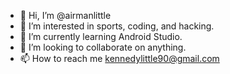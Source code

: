 - 👋 Hi, I’m @airmanlittle
- 👀 I’m interested in sports, coding, and hacking.
- 🌱 I’m currently learning Android Studio.
- 💞️ I’m looking to collaborate on anything.
- 📫 How to reach me kennedylittle90@gmail.com

<!---
airmanlittle/airmanlittle is a ✨ special ✨ repository because its `README.md` (this file) appears on your GitHub profile.
You can click the Preview link to take a look at your changes.
--->
